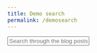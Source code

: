 ```yaml
---
title: Demo search
permalink: /demosearch
---
```



<div id="search-container">
    <input type="text" id="search-input" placeholder="Search through the blog posts...">
    <ul id="results-container"></ul>
</div>

<script src="{{ 'assets/simple-jekyll-search.min.js' | absolute_url }}" type="text/javascript"></script>

<script>
    SimpleJekyllSearch({
    searchInput: document.getElementById('search-input'),
    resultsContainer: document.getElementById('results-container'),
    searchResultTemplate:                     '<article class="my-2 text-left">' 	+
                    '<div class="row">'	+
                    '<div class="col">' +
                    '<h5 class="chulapa-links-hover-only" itemprop="headline">' +
                    '<a href="{url}" rel="permalink">{title}</a>' +
                    '</h5>' +
                    '</div>'		+
                    '</div>'		+
                    '<div class="row mt-2">' +
                    '<div class="col">' +
                    '<p>{excerpt}</p>' +
					'</div>' +
					'</div>' +
					'<hr>' +
					'</article>';,
    json: '{{ "search.json" | absolute_url }}' 
    });
</script>